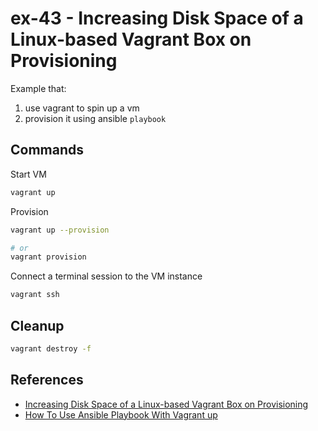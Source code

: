 # ex-43 - Increasing Disk Space of a Linux-based Vagrant Box on Provisioning

Example that:

 1. use vagrant to spin up a vm
 2. provision it using ansible `playbook`

## Commands

Start VM

```sh
vagrant up
```

Provision

```sh
vagrant up --provision

# or
vagrant provision
```

Connect a terminal session to the VM instance

```sh
vagrant ssh
```

## Cleanup

```sh
vagrant destroy -f
```

## References

* [Increasing Disk Space of a Linux-based Vagrant Box on Provisioning](https://marcbrandner.com/blog/increasing-disk-space-of-a-linux-based-vagrant-box-on-provisioning/)
* [How To Use Ansible Playbook With Vagrant up](https://computingforgeeks.com/run-ansible-playbook-with-vagrant-up/)
